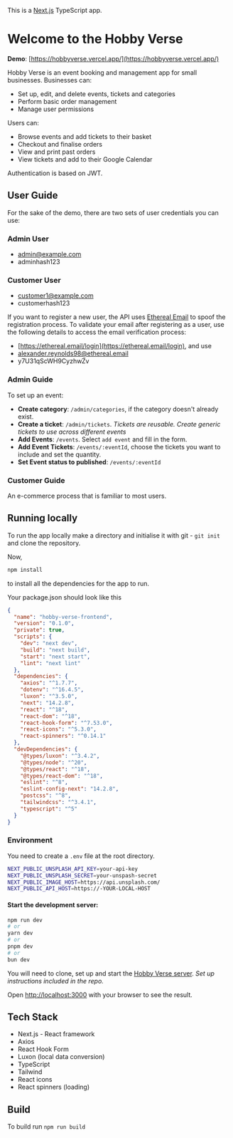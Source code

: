 This is a [Next.js](https://nextjs.org) TypeScript app.

# Welcome to the Hobby Verse
**Demo**: [https://hobbyverse.vercel.app/](https://hobbyverse.vercel.app/)

Hobby Verse is an event booking and management app for small businesses. Businesses can:

- Set up, edit, and delete events, tickets and categories
- Perform basic order management
- Manage user permissions

Users can:

- Browse events and add tickets to their basket
- Checkout and finalise orders
- View and print past orders
- View tickets and add to their Google Calendar

Authentication is based on JWT.

## User Guide
For the sake of the demo, there are two sets of user credentials you can use:
### Admin User
- admin@example.com
- adminhash123

### Customer User
- customer1@example.com
- customerhash123

If you want to register a new user, the API uses [Ethereal Email](https://ethereal.email/login) to spoof the registration process. To validate your email after registering as a user, use the following details to access the email verification process:

- [https://ethereal.email/login](https://ethereal.email/login), and use
- alexander.reynolds98@ethereal.email
- y7U31qScWH9CyzhwZv

### Admin Guide
To set up an event:
- **Create category**: `/admin/categories`, if the category doesn't already exist.
- **Create a ticket**: `/admin/tickets`. *Tickets are reusable. Create generic tickets to use across different events*
- **Add Events**: `/events`. Select `add event` and fill in the form.
- **Add Event Tickets**: `/events/:eventId`, choose the tickets you want to include and set the quantity. 
- **Set Event status to published**: `/events/:eventId`

### Customer Guide
An e-commerce process that is familiar to most users.

## Running locally
To run the app locally make a directory and initialise it with git - `git init` and clone the repository.

Now, 
```bash
npm install
```

to install all the dependencies for the app to run.

Your package.json should look like this

```json
{
  "name": "hobby-verse-frontend",
  "version": "0.1.0",
  "private": true,
  "scripts": {
    "dev": "next dev",
    "build": "next build",
    "start": "next start",
    "lint": "next lint"
  },
  "dependencies": {
    "axios": "^1.7.7",
    "dotenv": "^16.4.5",
    "luxon": "^3.5.0",
    "next": "14.2.8",
    "react": "^18",
    "react-dom": "^18",
    "react-hook-form": "^7.53.0",
    "react-icons": "^5.3.0",
    "react-spinners": "^0.14.1"
  },
  "devDependencies": {
    "@types/luxon": "^3.4.2",
    "@types/node": "^20",
    "@types/react": "^18",
    "@types/react-dom": "^18",
    "eslint": "^8",
    "eslint-config-next": "14.2.8",
    "postcss": "^8",
    "tailwindcss": "^3.4.1",
    "typescript": "^5"
  }
}

```

### Environment
You need to create a `.env` file at the root directory.

```bash
NEXT_PUBLIC_UNSPLASH_API_KEY=your-api-key
NEXT_PUBLIC_UNSPLASH_SECRET=your-unspash-secret
NEXT_PUBLIC_IMAGE_HOST=https://api.unsplash.com/
NEXT_PUBLIC_API_HOST=https://-YOUR-LOCAL-HOST
```

#### Start the development server:

```bash
npm run dev
# or
yarn dev
# or
pnpm dev
# or
bun dev
```
You will need to clone, set up and start the [Hobby Verse server](https://github.com/OJ423/hobby-verse). *Set up instructions included in the repo.*

Open [http://localhost:3000](http://localhost:3000) with your browser to see the result.

## Tech Stack
- Next.js - React framework
- Axios
- React Hook Form
- Luxon (local data conversion)
- TypeScript
- Tailwind
- React icons
- React spinners (loading)

## Build

To build run `npm run build`
